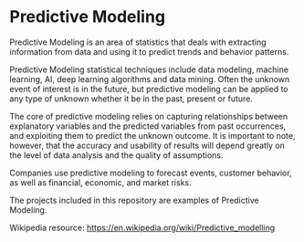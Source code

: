 # Predictive Modeling

Predictive Modeling is an area of statistics that deals with extracting information from data and using it to predict trends and behavior patterns.

Predictive Modeling statistical techniques include data modeling, machine learning, AI, deep learning algorithms and data mining. Often the unknown event of interest is in the future, but predictive modeling can be applied to any type of unknown whether it be in the past, present or future. 

The core of predictive modeling relies on capturing relationships between explanatory variables and the predicted variables from past occurrences, and exploiting them to predict the unknown outcome. It is important to note, however, that the accuracy and usability of results will depend greatly on the level of data analysis and the quality of assumptions.

Companies use predictive modeling to forecast events, customer behavior, as well as financial, economic, and market risks.

The projects included in this repository are examples of Predictive Modeling.

Wikipedia resource: 
https://en.wikipedia.org/wiki/Predictive_modelling

